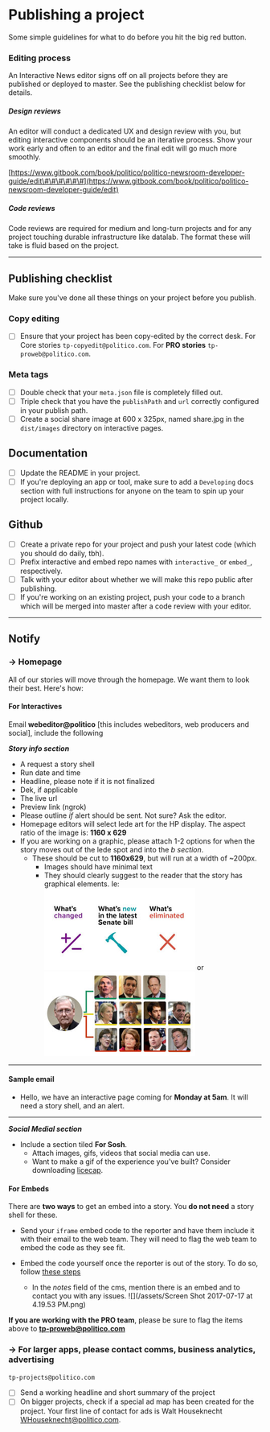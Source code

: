 # Publishing a project

Some simple guidelines for what to do before you hit the big red button.

### Editing process

An Interactive News editor signs off on all projects before they are published or deployed to master. See the publishing checklist below for details.

##### Design reviews

An editor will conduct a dedicated UX and design review with you, but editing interactive components should be an iterative process. Show your work early and often to an editor and the final edit will go much more smoothly.

[https://www.gitbook.com/book/politico/politico-newsroom-developer-guide/edit\#\#\#\#\#\#](https://www.gitbook.com/book/politico/politico-newsroom-developer-guide/edit) 

##### Code reviews
Code reviews are required for medium and long-turn projects and for any project touching durable infrastructure like datalab. The format these will take is fluid based on the project.

---

## Publishing checklist

Make sure you've done all these things on your project before you publish.

### Copy editing

* [ ] Ensure that your project has been copy-edited by the correct desk. For Core stories `tp-copyedit@politico.com`. For **PRO stories** `tp-proweb@politico.com`. 

### Meta tags

* [ ] Double check that your `meta.json` file is completely filled out.
* [ ] Triple check that you have the `publishPath` and `url` correctly configured in your publish path.
* [ ] Create a social share image at 600 x 325px, named share.jpg in the `dist/images` directory on interactive pages.

## Documentation

* [ ] Update the README in your project.
* [ ] If you're deploying an app or tool, make sure to add a `Developing` docs section with full instructions for anyone on the team to spin up your project locally.

## Github

* [ ] Create a private repo for your project and push your latest code \(which you should do daily, tbh\).
* [ ] Prefix interactive and embed repo names with `interactive_` or `embed_`, respectively.
* [ ] Talk with your editor about whether we will make this repo public after publishing.
* [ ] If you're working on an existing project, push your code to a branch which will be merged into master after a code review with your editor.

---

## Notify

### →  Homepage

All of our stories will move through the homepage. We want them to look their best. Here's how:

#### For Interactives

Email **webeditor@politico** \[this includes webeditors, web producers and social\], include the following

_**Story info section**_

* A request a story shell
* Run date and time
* Headline, please note if it is not finalized
* Dek, if applicable
* The live url
* Preview link (ngrok)
* Please outline *if* alert should be sent. Not sure? Ask the editor.
* Homepage editors will select lede art for the HP display. The aspect ratio of the image is: **1160 x 629**
* If you are working on a graphic, please attach 1-2 options for when the story moves out of the lede spot and into the *b section*.
  * These should be cut to **1160x629**, but will run at a width of ~200px. 
    * Images should have minimal text 
    * They should clearly suggest to the reader that the story has graphical elements. Ie:
      ![](/assets/small.jpg)  or 
      ![](/assets/testings.jpg)
      
---

#### Sample email

* Hello, we have an interactive page coming for **Monday at 5am**. It will need a story shell, and an alert. 

---

_**Social Medial section**_

* Include a section tiled **For Sosh**. 
    * Attach images, gifs, videos that social media can use. 
    * Want to make a gif of the experience you've built? Consider downloading [licecap](https://www.cockos.com/licecap/). 


#### For Embeds

There are **two ways** to get an embed into a story. You **do not need** a story shell for these.

* Send your `iframe` embed code to the reporter and have them include it with their email to the web team. They will need to flag the web team to embed the code as they see fit. 

* Embed the code yourself once the reporter is out of the story. To do so, follow [these steps](https://politico.gitbooks.io/politico-newsroom-developer-guide/content/tipsheets/cms-embeds/plugging-your-embed-into-the-cms.html)
  * In the _notes_ field of the cms, mention there is an embed and to contact you with any issues.
    ![](/assets/Screen Shot 2017-07-17 at 4.19.53 PM.png)    

**If you are working with the PRO team**, please be sure to flag the items above to **tp-proweb@politico.com**

### → For larger apps, please contact c**omms, business analytics, advertising**

`tp-projects@politico.com`

* [ ] Send a working headline and short summary of the project 
* [ ] On bigger projects, check if a special ad map has been created for the project. Your first line of contact for ads is Walt Houseknecht [WHouseknecht@politico.com](mailto:WHouseknecht@politico.com).

#### 



